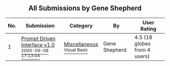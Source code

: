 ﻿<div align="center">

## All Submissions by Gene Shepherd

</div>

No.  | Submission | Category | By   | User Rating
---- | ---------- | -------- | ---- | -----------
1 | [Prompt Driven Interface v1\.0<br /><sup>2000-09-08 17:13:04</sup>](https://github.com/Planet-Source-Code/gene-shepherd-prompt-driven-interface-v1-0__1-11373) | [Miscellaneous<br /><sup>Visual Basic</sup>](../ByCategory/miscellaneous__1-1.md) | Gene Shepherd | 4.5 (18 globes from 4 users)
